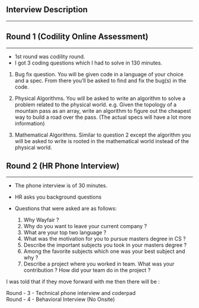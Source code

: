 ## Interview Description
----

## Round 1 (Codility Online Assessment)
---
- 1st round was codility round.
- I got 3 coding questions which I had to solve in 130 minutes.

1. Bug fix question. You will be given code in a language of your choice and a spec. From there you’ll be asked to find and fix the bug(s) in the code.  

2. Physical Algorithms. You will be asked to write an algorithm to solve a problem related to the physical world. e.g. Given the topology of a mountain pass as an array, write an algorithm to figure out the cheapest way to build a road over the pass. (The actual specs will have a lot more information)  

3. Mathematical Algorithms. Similar to question 2 except the algorithm you will be asked to write is rooted in the mathematical world instead of the physical world.  

 
## Round 2 (HR Phone Interview)
--- 
- The phone interview is of 30 minutes.
- HR asks you background questions
- Questions that were asked are as follows:

	1. Why Wayfair ?  
	2. Why do you want to leave your current company ?  
	3. What are your top two language ?  
	4. What was the motivation for you to pursue masters degree in CS ?  
	4. Describe the important subjects you took in your masters degree ?  
	5. Among the favorite subjects which one was your best subject and why ?  
	6. Describe a project where you worked in team. What was your contribution ? How did your team do in the project ?  

I was told that if they move forward with me then there will be :
 
Round - 3 - Technical phone interview and coderpad  
Round - 4 - Behavioral Interview (No Onsite)  

	
	